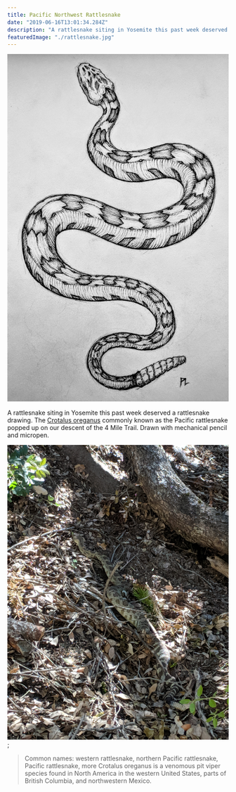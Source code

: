 ```yaml
---
title: Pacific Northwest Rattlesnake
date: "2019-06-16T13:01:34.284Z"
description: "A rattlesnake siting in Yosemite this past week deserved a rattlesnake drawing."
featuredImage: "./rattlesnake.jpg"
---
```


![Pacific Northwest Rattlesnake](./rattlesnake.jpg)

A rattlesnake siting in Yosemite this past week deserved a rattlesnake drawing. The [Crotalus oreganus](https://en.wikipedia.org/wiki/Crotalus_oreganus) commonly known as the Pacific rattlesnake popped up on our descent of the 4 Mile Trail. Drawn with mechanical pencil and micropen.

![Trail Rattlesnake](./rattlesnake-4-mile.jpg);

> Common names: western rattlesnake, northern Pacific rattlesnake, Pacific rattlesnake, more
> Crotalus oreganus is a venomous pit viper species found in North America in the western United States, parts of British Columbia, and
> northwestern Mexico.
